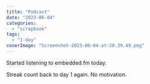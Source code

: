 ```yaml
---
title: "Podcast"
date: "2023-06-04"
categories: 
  - "scrapbook"
tags: 
  - "1-day"
coverImage: "Screenshot-2023-06-04-at-20.39.49.png"
---
```

<!--more-->

Started listening to embedded.fm today.

Streak count back to day 1 again. No motivation.
